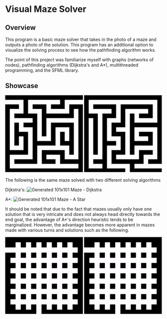 # Visual Maze Solver

## Overview
This program is a basic maze solver that takes in the photo of a maze and outputs a photo of the solution. This program has an additional option to visualize the solving process to see how the pathfinding algorithm works.

The point of this project was familiarize myself with graphs (networks of nodes), pathfinding algorithms (Dijkstra's and A*), multithreaded programming, and the SFML library. 

## Showcase
<img src="Maze Gifs/Generated Small Maze - Dijkstra.gif" alt="Generated Small Maze - Dijkstra"  width=250/>

<img src="Maze Gifs/Generated Small Maze 2 - Dijkstra.gif" alt="Generated Small Maze 2 - Dijkstra"  width=250/>

The following is the same maze solved with two different solving algorithms 

Dijkstra's:
<img src="Maze Gifs/Generated 101x101 Maze - Dijkstra.gif" alt="Generated 101x101 Maze - Dijkstra"  width=250/>

A*:
<img src="Maze Gifs/Generated 101x101 Maze - A Star.gif" alt="Generated 101x101 Maze - A Star"  width=250/>

It should be noted that due to the fact that mazes usually only have one solution that is very intricate and does not always head directly towards the end goal, the advantage of A*'s direction heuristic tends to be marginalized. However, the advantage becomes more apparent in mazes made with various turns and solutions such as the following. 

<img src="Maze Gifs/Neutral Maze - Dijkstra.gif" alt="Neutral Maze - Dijkstra"  width=250/>

<img src="Maze Gifs/Neutral Maze - A Star.gif" alt="Neutral Maze - A Star"  width=250/>
